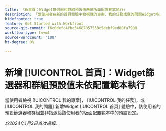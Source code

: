 ```yaml
---
title: 「新首頁：Widget篩選器和群組預設值未依版面配置範本執行」
description: 「當使用者在新的首頁體驗中檢視我的專案、我的任務或我的問題Widget時，該Widget的預設篩選和分組不是指派給該使用者的版面配置範本中的預設設定。」
hidefromtoc: true
feature: Get Started with Workfront
source-git-commit: f6c0defc4fbc54687057558c5debf9ed80fa7908
workflow-type: tm+mt
source-wordcount: '108'
ht-degree: 0%

---
```



# 新增 [!UICONTROL 首頁]：Widget篩選器和群組預設值未依配置範本執行

當使用者檢視 [!UICONTROL 我的專案]， [!UICONTROL 我的任務]，或 [!UICONTROL 我的問題] 新增Widget [!UICONTROL 首頁] 體驗中，該使用者的預設篩選器和群組並非指派給該使用者的版面配置範本中的預設設定。

_於2024年1月3日首次通報。_

